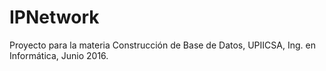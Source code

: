 # IPNetwork
Proyecto para la materia Construcción de Base de Datos, UPIICSA, Ing. en Informática, Junio 2016.
